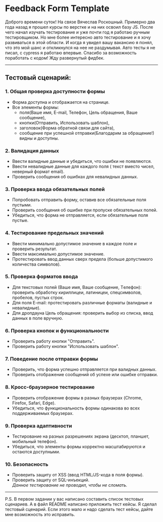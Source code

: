 # Feedback Form Template

Доброго времени суток! На связе Вячеслав Роскошный. Примерно два года назад я прошел курсы по верстке и на них освоил базу JS. После чего начал изучать тестирование и уже почти год я работаю ручным тестировщиком. Но мне более интересно авто тестирование и я хочу развиваться в этой области. И когда я увидел вашу вакансию я понял, что это мой шанс и откликнулся на нее не раздумывая. Авто тесты я не писал, с cypress я работаю впервые. Спасибо за возможность поработать с кодом! Жду развернутый фидбек.

---

## Тестовый сценарий:

### 1. Общая проверка доступности формы

- Форма доступна и отображается на странице.
- Все элементы формы: 
  - поля(Ваше имя, E-mail, Телефон, Цель обращения, Ваше сообщение), 
  - кнопки(Отправить, Использовать шаблон),
  - заголовок(Форма обратной связи для сайта), 
  - сообщение при успешной отправки(Благодарим за обращение!)<br />
  видны и доступны.

### 2. Валидация данных

- Ввести валидные данные и убедиться, что ошибки не появляются.
- Ввести невалидные данные для каждого поля ( текст вместо чисел, неверный формат email).
- Проверить сообщения об ошибках для невалидных данных.

### 3. Проверка ввода обязательных полей

- Попробовать отправить форму, оставив все обязательные поля пустыми.
- Проверить сообщения об ошибке при пропуске обязательных полей.
- Убедиться, что форма не отправляется, если обязательные поля пустые.

### 4. Тестирование предельных значений

- Ввести минимально допустимое значение в каждое поле и проверить результат.
- Ввести максимально допустимое значение.
- Протестировать ввод данных сверх предела (больше допустимого количества символов).

### 5. Проверка форматов ввода

- Для текстовых полей (Ваше имя, Ваше сообщение, Tелефон): проверить обработку кириллицеи, латиницеи, спецсимволов, пробелов, пустых строк.
- Для поля E-mail: протестировать различные форматы (валидные и невалидные).
- Для дропдауна Цель обращения: проверить выбор из списка, ввод данных в поле вручную.

### 6. Проверка кнопок и функциональности

- Проверить работу кнопки "Отправить".
- Проверить работу кнопки "Использовать шаблон".

### 7. Поведение после отправки формы

- Проверить, что форма успешно отправляется при валидных данных.
- Проверить отображение сообщений об успехе или ошибке отправки.

### 8. Кросс-браузерное тестирование

- Проверить отображение формы в разных браузерах (Chrome, Firefox, Safari, Edge).
- Убедиться, что функциональность формы одинакова во всех поддерживаемых браузерах.

### 9. Проверка адаптивности

- Тестирование на разных разрешениях экрана (десктоп, планшет, мобильный телефон).
- Убедиться, что элементы формы корректно масштабируются и остаются доступными.

### 10. Безопасность

- Проверить защиту от XSS (ввод HTML/JS-кода в поля формы).
- Проверить защиту от SQL-инъекций.<br />
  _Данное тестирование не проводил, чтобы не сломать._

---

P.S. В первом задании у вас написано составить список тестовых сценариев. А в файл README написано приложить тест кейсы. Я сделал тестовый сценарий. Если этого мало и надо сделать тест кейсы, дайте мне возможность это исправить.
